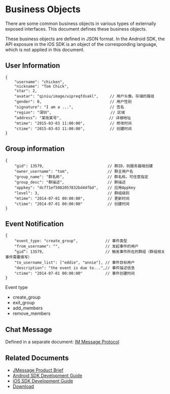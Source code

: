 # Business Objects

There are some common business objects in various types of externally exposed interfaces. This document defines these business objects.

These business objects are defined in JSON format. In the Android SDK, the API exposure in the iOS SDK is an object of the corresponding language, which is not applied in this document.

## User Information

```
{
    "username": "chicken",
    "nickname": "Tom Chick",
    "star": 2,
    "avatar": "qiniu/image/uipreqfdsakl",     // 用户头像。存储的路径
    "gender": 0,                              // 用户性别
    "signature": "I am a ...",                // 签名
    "region": "深圳",                          // 区域
    “address”: "某街某号",                     // 详细地址
    "mtime": "2015-03-03 11:00:00",           // 修改时间
    "ctime": "2015-03-03 11:00:00",           // 创建时间
}
```

## Group information

```
{
    "gid": 13579,                            // 群ID，则服务器端创建
    "owner_username": "tom",                 // 群主用户名
    "group_name": "群名称",                   // 群名称。可任意指定
    "group_desc": "群描述",                   // 群描述
    "appkey": "dcf71ef5082057832bd44fbd",    // 应用Appkey
    "level": 3,                              // 群组级别
    "mtime": "2014-07-01 00:00:00",          // 更新时间
    "ctime": "2014-07-01 00:00:00"           // 创建时间
}
```

## Event Notification

```
{
    "event_type: "create_group",            // 事件类型
    "from_username": "",                    // 发起事件的用户
    “gid”: 13579,                           // 触发事件所在的群组（群组相关事件需要填写）
    "to_username_list": ["eddie", "annie"], // 事件目标用户
    "description": "the event is due to...",// 事件描述信息
    "ctime": "2014-07-01 00:00:00"          // 事件创建时间
}
```

Event type

+ create_group
+ exit_group
+ add_members
+ remove_members

## Chat Message

Defined in a separate document: [IM Message Protocol](../advanced/im_message_protocol/)

## Related Documents

+ [JMessage  Product Brief](../guideline/jmessage_guide/)
+ [Android SDK Development Guide](../client/im_sdk_android/)
+ [iOS SDK Development Guide](../client/im_sdk_ios/)
+ [Download](https://docs.jiguang.cn/jmessage/resources/)

